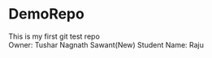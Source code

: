 # DemoRepo
This is my first git test repo
<br>
Owner: Tushar Nagnath Sawant(New) 
Student Name: Raju 